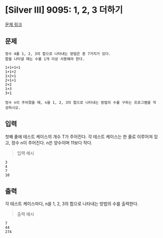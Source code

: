 # [Silver III] 9095: 1, 2, 3 더하기
[문제 링크](https://www.acmicpc.net/problem/9095)

## 문제
```
정수 4를 1, 2, 3의 합으로 나타내는 방법은 총 7가지가 있다. 
합을 나타낼 때는 수를 1개 이상 사용해야 한다.

1+1+1+1
1+1+2
1+2+1
2+1+1
2+2
1+3
3+1

정수 n이 주어졌을 때, n을 1, 2, 3의 합으로 나타내는 방법의 수를 구하는 프로그램을 작성하시오.
```

## 입력
첫째 줄에 테스트 케이스의 개수 T가 주어진다. 
각 테스트 케이스는 한 줄로 이루어져 있고, 정수 n이 주어진다. 
n은 양수이며 11보다 작다.
> 입력 예시
```
3
4
7
10
```

## 출력
각 테스트 케이스마다, n을 1, 2, 3의 합으로 나타내는 방법의 수를 출력한다.
> 출력 예시
```
7
44
274
```
